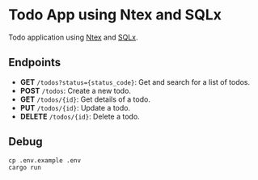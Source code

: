 # Todo App using Ntex and SQLx

Todo application using [Ntex](https://ntex.rs/) and [SQLx](https://github.com/launchbadge/sqlx).

## Endpoints

- **GET** `/todos?status={status_code}`: Get and search for a list of todos.
- **POST** `/todos`: Create a new todo.
- **GET** `/todos/{id}`: Get details of a todo.
- **PUT** `/todos/{id}`: Update a todo.
- **DELETE** `/todos/{id}`: Delete a todo.

## Debug

```shell
cp .env.example .env
cargo run
```
